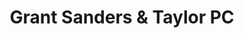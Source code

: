 ---
title: "Grant Sanders & Taylor PC"
url: /orange-beach/grant-sanders-und-taylor-pc/
shop: Allgemein
---